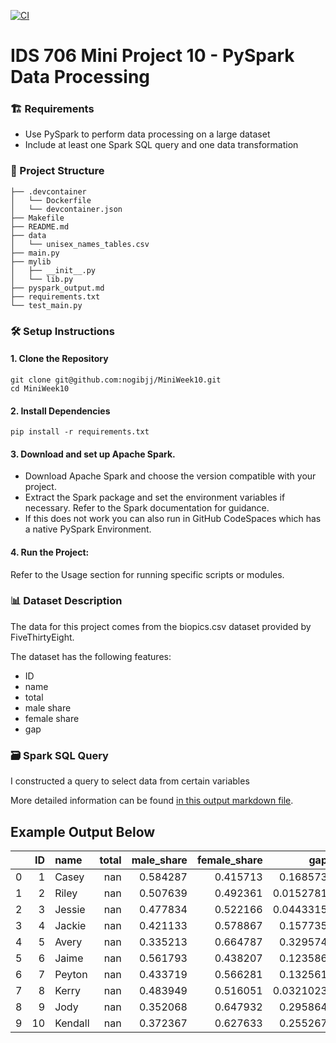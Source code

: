 [![CI](https://github.com/nogibjj/MiniWeek10/actions/workflows/cicd.yml/badge.svg)](https://github.com/nogibjj/MiniWeek10/actions/workflows/cicd.yml)

# IDS 706 Mini Project 10 - PySpark Data Processing

### 🏗️ Requirements
- Use PySpark to perform data processing on a large dataset
- Include at least one Spark SQL query and one data transformation

### 📂 Project Structure
```
├── .devcontainer
│   └── Dockerfile
│   └── devcontainer.json
├── Makefile
├── README.md
├── data
│   └── unisex_names_tables.csv
├── main.py
├── mylib
│   ├── __init__.py
│   └── lib.py
├── pyspark_output.md
├── requirements.txt
└── test_main.py
```

### 🛠️ Setup Instructions
#### 1. Clone the Repository
```
git clone git@github.com:nogibjj/MiniWeek10.git
cd MiniWeek10
```

#### 2. Install Dependencies
```
pip install -r requirements.txt
```

#### 3. Download and set up Apache Spark.
- Download Apache Spark and choose the version compatible with your project.
- Extract the Spark package and set the environment variables if necessary. Refer to the Spark documentation for guidance.
- If this does not work you can also run in GitHub CodeSpaces which has a native PySpark Environment. 

#### 4.	Run the Project:
Refer to the Usage section for running specific scripts or modules.

### 📊 Dataset Description
The data for this project comes from the biopics.csv dataset provided by FiveThirtyEight.

The dataset has the following features:
- ID
- name
- total
- male share
- female share
- gap 

### 🗃️ Spark SQL Query
I constructed a query to select data from certain variables 



More detailed information can be found [in this output markdown file](pyspark_output.md).

## Example Output Below 

|    |   ID | name    |   total |   male_share |   female_share |       gap |
|---:|-----:|:--------|--------:|-------------:|---------------:|----------:|
|  0 |    1 | Casey   |     nan |     0.584287 |       0.415713 | 0.168573  |
|  1 |    2 | Riley   |     nan |     0.507639 |       0.492361 | 0.0152781 |
|  2 |    3 | Jessie  |     nan |     0.477834 |       0.522166 | 0.0443315 |
|  3 |    4 | Jackie  |     nan |     0.421133 |       0.578867 | 0.157735  |
|  4 |    5 | Avery   |     nan |     0.335213 |       0.664787 | 0.329574  |
|  5 |    6 | Jaime   |     nan |     0.561793 |       0.438207 | 0.123586  |
|  6 |    7 | Peyton  |     nan |     0.433719 |       0.566281 | 0.132561  |
|  7 |    8 | Kerry   |     nan |     0.483949 |       0.516051 | 0.0321023 |
|  8 |    9 | Jody    |     nan |     0.352068 |       0.647932 | 0.295864  |
|  9 |   10 | Kendall |     nan |     0.372367 |       0.627633 | 0.255267  |
